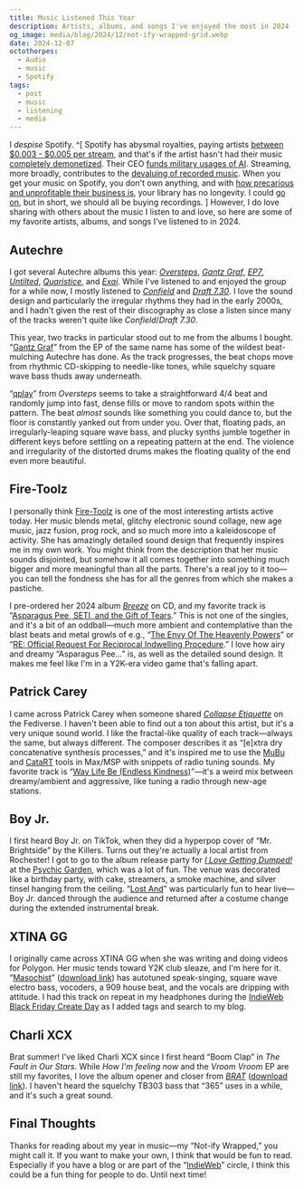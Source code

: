 ```yaml
---
title: Music Listened This Year
description: Artists, albums, and songs I've enjoyed the most in 2024
og_image: media/blog/2024/12/not-ify-wrapped-grid.webp
date: 2024-12-07
octothorpes:
  - Audio
  - music
  - Spotify
tags:
  - post
  - music
  - listening
  - media
---
```


I *despise* Spotify. ^[ Spotify has abysmal royalties, paying artists [between $0.003 - $0.005 per stream](https://dittomusic.com/en/blog/how-much-does-spotify-pay-per-stream), and that's if the artist hasn't had their music [completely demonetized](https://www.nme.com/news/music/spotify-has-now-officially-demonetised-all-songs-with-less-than-1000-streams-3614010). Their CEO [funds military usages of AI](https://inthesetimes.com/article/spotify-military-industrial-complex-daniel-ek-prima-materia-helsing). Streaming, more broadly, contributes to the [devaluing of recorded music](https://swimintothesound.com/blog/2020/9/2/how-spotify-made-music-disposable). When you get your music on Spotify, you don't own anything, and with [how precarious and unprofitable their business is](https://www.wired.com/story/spotify-layoffs-music-streaming-future/), your library has no longevity. I could [go on](https://en.wikipedia.org/wiki/Criticism_of_Spotify), but in short, we should all be buying recordings. ] However, I do love sharing with others about the music I listen to and love, so here are some of my favorite artists, albums, and songs I've listened to in 2024.

## Autechre
I got several Autechre albums this year: <cite>[Oversteps](https://autechre.bandcamp.com/album/oversteps)</cite>, <cite>[Gantz Graf](https://autechre.bandcamp.com/album/gantz-graf)</cite>, <cite>[EP7](https://autechre.bandcamp.com/album/ep7)</cite>, <cite>[Untilted](https://autechre.bandcamp.com/album/untilted)</cite>, <cite>[Quaristice](https://autechre.bandcamp.com/album/quaristice)</cite>, and <cite>[Exai](https://autechre.bandcamp.com/album/exai)</cite>. While I've listened to and enjoyed the group for a while now, I mostly listened to <cite>[Confield](https://autechre.bandcamp.com/album/confield)</cite> and <cite>[Draft 7.30](https://autechre.bandcamp.com/album/draft-730)</cite>. I love the sound design and particularly the irregular rhythms they had in the early 2000s, and I hadn't given the rest of their discography as close a listen since many of the tracks weren't quite like <cite>Confield</cite>/<cite>Draft 7.30</cite>.

This year, two tracks in particular stood out to me from the albums I bought. “[Gantz Graf](https://autechre.bandcamp.com/track/gantz-graf-1)” from the EP of the same name has some of the wildest beat-mulching Autechre has done. As the track progresses, the beat chops move from rhythmic CD-skipping to needle-like tones, while squelchy square wave bass thuds away underneath. 

“[qplay](https://autechre.bandcamp.com/track/qplay)” from <cite>Oversteps</cite> seems to take a straightforward 4/4 beat and randomly jump into fast, dense fills or move to random spots within the pattern. The beat *almost* sounds like something you could dance to, but the floor is constantly yanked out from under you. Over that, floating pads, an irregularly-leaping square wave bass, and plucky synths jumble together in different keys before settling on a repeating pattern at the end. The violence and irregularity of the distorted drums makes the floating quality of the end even more beautiful.

## Fire-Toolz
I personally think [Fire-Toolz](https://fire-toolz.bandcamp.com/) is one of the most interesting artists active today. Her music blends metal, glitchy electronic sound collage, new age music, jazz fusion, prog rock, and so much more into a kaleidoscope of activity. She has amazingly detailed sound design that frequently inspires me in my own work. You might think from the description that her music sounds disjointed, but somehow it all comes together into something much bigger and more meaningful than all the parts. There's a real joy to it too—you can tell the fondness she has for all the genres from which she makes a pastiche. 

I pre-ordered her 2024 album <cite>[Breeze](https://fire-toolz.bandcamp.com/album/breeze)</cite> on CD, and my favorite track is “[Asparagus Pee, SETI, and the Gift of Tears](https://fire-toolz.bandcamp.com/track/asparagus-pee-seti-the-gift-of-tears).” This is not one of the singles, and it's a bit of an oddball—much more ambient and contemplative than the blast beats and metal growls of e.g., “[The Envy Of The Heavenly Powers](https://fire-toolz.bandcamp.com/track/the-envy-of-the-heavenly-powers)” or “[RE: Official Request For Reciprocal Indwelling Procedure](https://fire-toolz.bandcamp.com/track/re-official-request-for-reciprocal-indwelling-procedure).” I love how airy and dreamy “Asparagus Pee…” is, as well as the detailed sound design. It makes me feel like I'm in a Y2K-era video game that's falling apart.

## Patrick Carey
I came across Patrick Carey when someone shared <cite>[Collapse Etiquette](https://patrickcarey.bandcamp.com/album/collapse-etiquette)</cite> on the Fediverse. I haven't been able to find out a ton about this artist, but it's a very unique sound world. I like the fractal-like quality of each track—always the same, but always different. The composer describes it as “\[e]xtra dry concatenative synthesis processes,” and it's inspired me to use the [MuBu](https://forum.ircam.fr/projects/detail/mubu/) and [CataRT](https://github.com/ircam-ismm/catart-mubu) tools in Max/MSP with snippets of radio tuning sounds. My favorite track is “[Way Life Be (Endless Kindness)](https://patrickcarey.bandcamp.com/track/way-life-be-endless-kindness)”—it's a weird mix between dreamy/ambient and aggressive, like tuning a radio through new-age stations.

## Boy Jr.
I first heard Boy Jr. on TikTok, when they did a hyperpop cover of “Mr. Brightside” by the Killers. Turns out they're actually a local artist from Rochester! I got to go to the album release party for <cite>[I Love Getting Dumped!](https://boyjr.bandcamp.com/album/i-love-getting-dumped)</cite> at the [Psychic Garden](https://psyg.org/), which was a lot of fun. The venue was decorated like a birthday party, with cake, streamers, a smoke machine, and silver tinsel hanging from the ceiling. “[Lost And](https://boyjr.bandcamp.com/track/lost-and)” was particularly fun to hear live—Boy Jr. danced through the audience and returned after a costume change during the extended instrumental break.

## XTINA GG
I originally came across XTINA GG when she was writing and doing videos for Polygon. Her music tends toward Y2K club sleaze, and I'm here for it. “[Masochist](https://soundcloud.com/xtinagg/masochist)” ([download link](https://music.apple.com/us/album/masochist-single/1780725048)) has autotuned speak-singing, square wave electro bass, vocoders, a 909 house beat, and the vocals are dripping with attitude. I had this track on repeat in my headphones during the [IndieWeb Black Friday Create Day](https://events.indieweb.org/2024/11/indieweb-black-friday-create-day-build-don-t-buy-LQAIFenpp5xt) as I added tags and search to my blog.

## Charli XCX
Brat summer! I've liked Charli XCX since I first heard “Boom Clap” in <cite>The Fault in Our Stars</cite>. While <cite>How I'm feeling now</cite> and the <cite>Vroom Vroom</cite> EP are still my favorites, I love the album opener and closer from <cite>[BRAT](https://store.charlixcx.com/products/brat-cd)</cite> ([download link](https://store.charlixcx.com/products/brat-digital-download)). I haven't heard the squelchy TB303 bass that “365” uses in a while, and it's such a great sound.

## Final Thoughts
Thanks for reading about my year in music—my “Not-ify Wrapped,” you might call it. If you want to make your own, I think that would be fun to read. Especially if you have a blog or are part of the “[IndieWeb](https://indieweb.org/)” circle, I think this could be a fun thing for people to do. Until next time!
